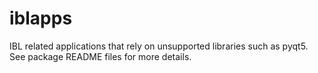 # iblapps
IBL related applications that rely on unsupported libraries such as pyqt5.  See package README files for more details.